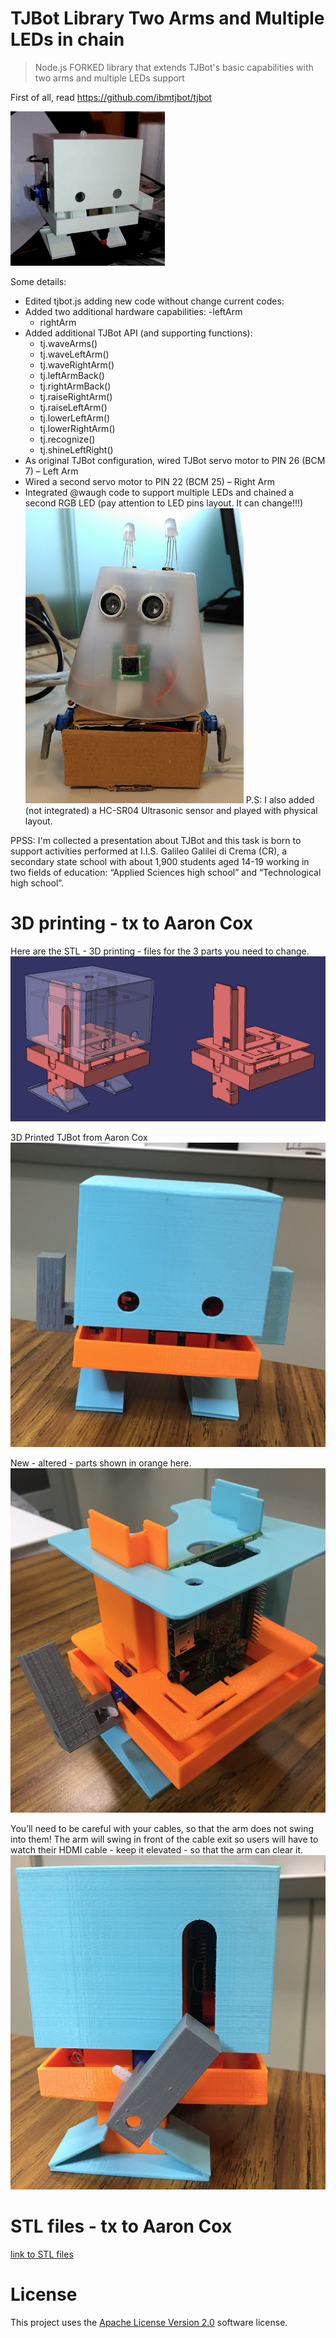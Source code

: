 # TJBot Library Two Arms and Multiple LEDs in chain

> Node.js FORKED library that extends TJBot's basic capabilities with two arms and multiple LEDs support

First of all, read https://github.com/ibmtjbot/tjbot

![ASLTJBot](/ASLTJBot_2018_two_arms.gif)

Some details: 
* Edited tjbot.js adding new code without change current codes:  
* Added two additional hardware capabilities:
    -leftArm
    - rightArm
* Added additional TJBot API (and supporting functions):
    - tj.waveArms()
    - tj.waveLeftArm()
    - tj.waveRightArm()
    - tj.leftArmBack()
    - tj.rightArmBack()
    - tj.raiseRightArm()
    - tj.raiseLeftArm()
    - tj.lowerLeftArm()
    - tj.lowerRightArm()
    - tj.recognize()
    - tj.shineLeftRight()
* As original TJBot configuration, wired TJBot servo motor to PIN 26 (BCM 7) – Left Arm
* Wired a second servo motor to PIN 22 (BCM 25) – Right Arm
* Integrated @waugh code to support multiple LEDs and chained a second RGB LED (pay attention to LED pins layout. It can change!!!)
![Faccina (little face](/Images/Faccina.jpg)
P.S: I also added (not integrated) a HC-SR04 Ultrasonic sensor and played with physical layout.
 
PPSS: I'm collected a presentation about TJBot and this task is  born to support activities performed at I.I.S. Galileo Galilei di Crema (CR), a secondary state school with about 1,900 students aged 14-19 working in two fields of education: “Applied Sciences high school” and “Technological high school”.  

# 3D printing - tx to Aaron Cox
Here are the STL - 3D printing - files for the 3 parts you need to change.
![ASLTJBot 3D skeleton with two arms](/Images/TJBot%20with%20Two%20Arms%20skeleton.png)

3D Printed TJBot from Aaron Cox
![ASLTJBot 3D printed](/Images/Two_arms_TJBot_Aaron%20Cox.png)

New - altered - parts shown in orange here.
![ASLTJBot internal](/Images/Two_arms_TJBot_internal.png)

You’ll need to be careful with your cables, so that the arm does not swing into them! The arm will swing in front of the cable exit so users will have to watch their HDMI cable - keep it elevated - so that the arm can clear it.
![ASLTJBot right side](/Images/Two_arms_TJBot_right_side.png)

# STL files - tx to Aaron Cox
[link to STL files](https://github.com/fmanclossi/TwoArms_MultipleLEDsInChain/blob/master/TJbotFullTwoArms_20180505.zip)


# License  
This project uses the [Apache License Version 2.0](LICENSE) software license.  
